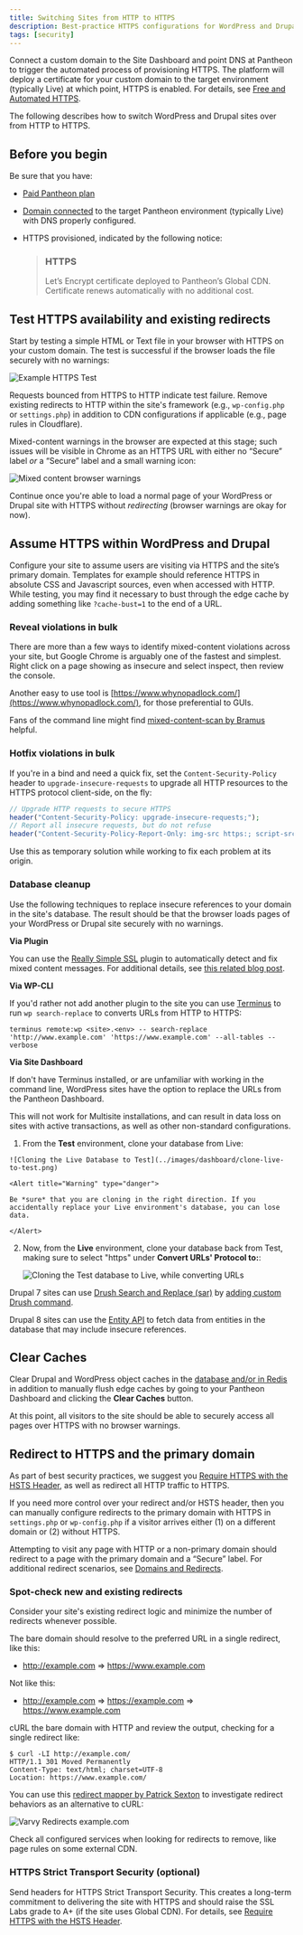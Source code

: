 ```yaml
---
title: Switching Sites from HTTP to HTTPS
description: Best-practice HTTPS configurations for WordPress and Drupal to fix mixed-content browser warnings and excessive redirects.
tags: [security]
---
```

Connect a custom domain to the Site Dashboard and point DNS at Pantheon to trigger the automated process of provisioning HTTPS. The platform will deploy a certificate for your custom domain to the target environment (typically Live) at which point, HTTPS is enabled. For details, see [Free and Automated HTTPS](/https/).

The following describes how to switch WordPress and Drupal sites over from HTTP to HTTPS.

## Before you begin
Be sure that you have:

- [Paid Pantheon plan](/guides/launch/plans/)
- [Domain connected](/guides/launch/domains/) to the target Pantheon environment (typically Live) with DNS properly configured.
- HTTPS provisioned, indicated by the following notice:

    <blockquote class="block-success">
    <h3 class="info">HTTPS</h3>
    <span class="glyphicons glyphicons-ok text-success"></span> Let’s Encrypt certificate deployed to Pantheon’s Global CDN. Certificate renews automatically with no additional cost.</blockquote>

## Test HTTPS availability and existing redirects
Start by testing a simple HTML or Text file in your browser with HTTPS on your custom domain. The test is successful if the browser loads the file securely with no warnings:

![Example HTTPS Test](../images/dummy-html-https-test.png)

Requests bounced from HTTPS to HTTP indicate test failure. Remove existing redirects to HTTP within the site's framework (e.g., `wp-config.php` or `settings.php`) in addition to CDN configurations if applicable (e.g., page rules in Cloudflare).

Mixed-content warnings in the browser are expected at this stage; such issues will be visible in Chrome as an HTTPS URL with either no “Secure” label *or* a “Secure” label and a small warning icon:

![Mixed content browser warnings](../images/mixed-content-console-error.png)

Continue once you're able to load a normal page of your WordPress or Drupal site with HTTPS without _redirecting_ (browser warnings are okay for now).

## Assume HTTPS within WordPress and Drupal
Configure your site to assume users are visiting via HTTPS and the site’s primary domain. Templates for example should reference HTTPS in absolute CSS and Javascript sources, even when accessed with HTTP. While testing, you may find it necessary to bust through the edge cache by adding something like `?cache-bust=1` to the end of a URL.

### Reveal violations in bulk
There are more than a few ways to identify mixed-content violations across your site, but Google Chrome is arguably one of the fastest and simplest. Right click on a page showing as insecure and select inspect, then review the console.

Another easy to use tool is [https://www.whynopadlock.com/](https://www.whynopadlock.com/), for those preferential to GUIs.

Fans of the command line might find [mixed-content-scan by Bramus](https://github.com/bramus/mixed-content-scan) helpful.
### Hotfix violations in bulk
If you're in a bind and need a quick fix, set the `Content-Security-Policy` header to `upgrade-insecure-requests` to upgrade all HTTP resources to the HTTPS protocol client-side, on the fly:

```PHP
// Upgrade HTTP requests to secure HTTPS
header("Content-Security-Policy: upgrade-insecure-requests;");
// Report all insecure requests, but do not refuse
header("Content-Security-Policy-Report-Only: img-src https:; script-src https: 'unsafe-inline'; style-src https: 'unsafe-inline';");
```

Use this as temporary solution while working to fix each problem at its origin.
### Database cleanup
Use the following techniques to replace insecure references to your domain in the site's database. The result should be that the browser loads pages of your WordPress or Drupal site securely with no warnings.

<TabList>

<Tab title="WordPress" id="tab-1-id" active={true}>

  **Via Plugin**

  You can use the [Really Simple SSL](https://wordpress.org/plugins/really-simple-ssl/) plugin to automatically detect and fix mixed content messages. For additional details, see [this related blog post](https://pantheon.io/blog/how-get-rid-those-pesky-mixed-content-messages-wordpress).

  **Via WP-CLI**

  If you'd rather not add another plugin to the site you can use [Terminus](/terminus) to run `wp search-replace` to converts URLs from HTTP to HTTPS:

  ```
  terminus remote:wp <site>.<env> -- search-replace 'http://www.example.com' 'https://www.example.com' --all-tables --verbose
  ```

  **Via Site Dashboard**

  If don't have Terminus installed, or are unfamiliar with working in the command line, WordPress sites have the option to replace the URLs from the Pantheon Dashboard.

  <Alert title="Note" type="info">

  This will not work for Multisite installations, and can result in data loss on sites with active transactions, as well as other non-standard configurations.

  </Alert>

  1. From the **Test** environment, clone your database from Live:

    ![Cloning the Live Database to Test](../images/dashboard/clone-live-to-test.png)

    <Alert title="Warning" type="danger">

    Be *sure* that you are cloning in the right direction. If you accidentally replace your Live environment's database, you can lose data.

    </Alert>

  2. Now, from the **Live** environment, clone your database back from Test, making sure to select "https" under **Convert URLs' Protocol to:**:

      ![Cloning the Test database to Live, while converting URLs](../images/dashboard/clone-test-to-live.png)

</Tab>

<Tab title="Drupal" id="tab-2-id">

  Drupal 7 sites can use [Drush Search and Replace (sar)](https://www.drupal.org/project/sar) by [adding custom Drush command](/drush/#add-custom-drush-commands).

  Drupal 8 sites can use the [Entity API](https://www.drupal.org/docs/8/api/entity-api/introduction-to-entity-api-in-drupal-8) to fetch data from entities in the database that may include insecure references.

</Tab>

</TabList>

## Clear Caches
Clear Drupal and WordPress object caches in the [database and/or in Redis](/redis/#clear-cache) in addition to manually flush edge caches by going to your Pantheon Dashboard and clicking the **Clear Caches** button.

At this point, all visitors to the site should be able to securely access all pages over HTTPS with no browser warnings.

## Redirect to HTTPS and the primary domain

As part of best security practices, we suggest you [Require HTTPS with the HSTS Header](/hsts/), as well as redirect all HTTP traffic to HTTPS.

<Partial file="hsts.html" />

If you need more control over your redirect and/or HSTS header, then you can manually configure redirects to the primary domain with HTTPS in `settings.php` or `wp-config.php` if a visitor arrives either (1) on a different domain or (2) without HTTPS.

<Partial file="redirects.twig" />

Attempting to visit any page with HTTP or a non-primary domain should redirect to a page with the primary domain and a “Secure” label. For additional redirect scenarios, see [Domains and Redirects](/domains/#-see-more-redirect-scenarios).

### Spot-check new and existing redirects
Consider your site's existing redirect logic and minimize the number of redirects whenever possible.

The bare domain should resolve to the preferred URL in a single redirect, like this:

* http://example.com => https://www.example.com

Not like this:

* http://example.com => https://example.com => https://www.example.com

cURL the bare domain with HTTP and review the output, checking for a single redirect like:

```
$ curl -LI http://example.com/
HTTP/1.1 301 Moved Permanently
Content-Type: text/html; charset=UTF-8
Location: https://www.example.com/
```

You can use this [redirect mapper by Patrick Sexton](https://varvy.com/tools/redirects/) to investigate redirect behaviors as an alternative to cURL:

![Varvy Redirects example.com](../images/varvy-redirect-mapper.png)

Check all configured services when looking for redirects to remove, like page rules on some external CDN.

### HTTPS Strict Transport Security (optional)
Send headers for HTTPS Strict Transport Security. This creates a long-term commitment to delivering the site with HTTPS and should raise the SSL Labs grade to A+ (if the site uses Global CDN). For details, see [Require HTTPS with the HSTS Header](/hsts).
